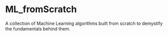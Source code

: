 # ML_fromScratch
A collection of Machine Learning algorithms built from scratch to demystify the fundamentals behind them.
